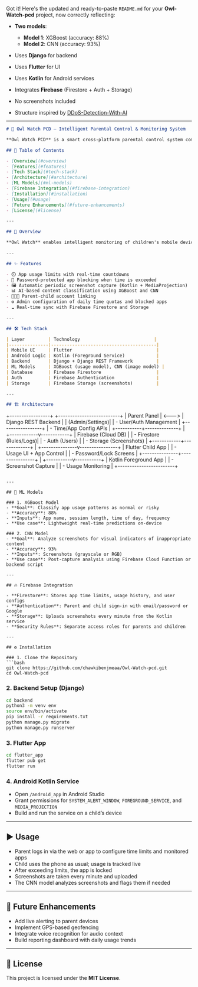 Got it! Here's the updated and ready-to-paste `README.md` for your **Owl-Watch-pcd** project, now correctly reflecting:

* **Two models**:

  * **Model 1**: XGBoost (accuracy: 88%)
  * **Model 2**: CNN (accuracy: 93%)
* Uses **Django** for backend
* Uses **Flutter** for UI
* Uses **Kotlin** for Android services
* Integrates **Firebase** (Firestore + Auth + Storage)
* No screenshots included
* Structure inspired by [DDoS-Detection-With-AI](https://github.com/tahangz/DDoS-Detection-With-AI)

---

```markdown
# 🦉 Owl Watch PCD — Intelligent Parental Control & Monitoring System

**Owl Watch PCD** is a smart cross-platform parental control system combining real-time app monitoring, screen surveillance, and AI-based behavior detection. Built with Flutter, Django, and Kotlin, it empowers parents to supervise and control their children's mobile activity safely and efficiently.

## 📌 Table of Contents

- [Overview](#overview)
- [Features](#features)
- [Tech Stack](#tech-stack)
- [Architecture](#architecture)
- [ML Models](#ml-models)
- [Firebase Integration](#firebase-integration)
- [Installation](#installation)
- [Usage](#usage)
- [Future Enhancements](#future-enhancements)
- [License](#license)

---

## 🧠 Overview

**Owl Watch** enables intelligent monitoring of children's mobile devices through a hybrid system that tracks app usage, locks apps after time limits, and captures screen activity for analysis. It uses **XGBoost** and **CNN** models to detect inappropriate or excessive usage patterns. All data and rules are stored and synchronized using **Firebase**.

---

## ✨ Features

- ⏲️ App usage limits with real-time countdowns  
- 🔐 Password-protected app blocking when time is exceeded  
- 🖼️ Automatic periodic screenshot capture (Kotlin + MediaProjection)  
- 📊 AI-based content classification using XGBoost and CNN  
- 🧑‍🤝‍🧑 Parent-child account linking  
- ⚙️ Admin configuration of daily time quotas and blocked apps  
- ☁️ Real-time sync with Firebase Firestore and Storage  

---

## 🛠 Tech Stack

| Layer         | Technology                            |
|---------------|----------------------------------------|
| Mobile UI     | Flutter                                |
| Android Logic | Kotlin (Foreground Service)            |
| Backend       | Django + Django REST Framework         |
| ML Models     | XGBoost (usage model), CNN (image model) |
| Database      | Firebase Firestore                     |
| Auth          | Firebase Authentication                |
| Storage       | Firebase Storage (screenshots)         |

---

## 🏗️ Architecture

```

+-----------------+       +--------------------------+
\|   Parent Panel  | <---> |   Django REST Backend    |
\| (Admin/Settings)|       |  - User/Auth Management  |
+-----------------+       |  - Time/App Config APIs  |
+-----------+--------------+
|
+------------v------------+
\|    Firebase (Cloud DB)  |
\|  - Firestore (Rules/Logs)|
\|  - Auth (Users)          |
\|  - Storage (Screenshots) |
+------------+-------------+
|
+---------------v----------------+
\|      Flutter Child App         |
\|  - Usage UI + App Control      |
\|  - Password/Lock Screens       |
+---------------+----------------+
|
+-----------v-----------+
\|  Kotlin Foreground App |
\|  - Screenshot Capture  |
\|  - Usage Monitoring    |
+------------------------+

````

---

## 🧠 ML Models

### 1. XGBoost Model
- **Goal**: Classify app usage patterns as normal or risky
- **Accuracy**: 88%
- **Inputs**: App name, session length, time of day, frequency
- **Use case**: Lightweight real-time predictions on-device

### 2. CNN Model
- **Goal**: Analyze screenshots for visual indicators of inappropriate content
- **Accuracy**: 93%
- **Inputs**: Screenshots (grayscale or RGB)
- **Use case**: Post-capture analysis using Firebase Cloud Function or backend script

---

## 🔥 Firebase Integration

- **Firestore**: Stores app time limits, usage history, and user configs  
- **Authentication**: Parent and child sign-in with email/password or Google  
- **Storage**: Uploads screenshots every minute from the Kotlin service  
- **Security Rules**: Separate access roles for parents and children

---

## ⚙️ Installation

### 1. Clone the Repository
```bash
git clone https://github.com/chawkibenjmeaa/Owl-Watch-pcd.git
cd Owl-Watch-pcd
````

### 2. Backend Setup (Django)

```bash
cd backend
python3 -m venv env
source env/bin/activate
pip install -r requirements.txt
python manage.py migrate
python manage.py runserver
```

### 3. Flutter App

```bash
cd flutter_app
flutter pub get
flutter run
```

### 4. Android Kotlin Service

* Open `/android_app` in Android Studio
* Grant permissions for `SYSTEM_ALERT_WINDOW`, `FOREGROUND_SERVICE`, and `MEDIA_PROJECTION`
* Build and run the service on a child’s device

---

## ▶️ Usage

* Parent logs in via the web or app to configure time limits and monitored apps
* Child uses the phone as usual; usage is tracked live
* After exceeding limits, the app is locked
* Screenshots are taken every minute and uploaded
* The CNN model analyzes screenshots and flags them if needed

---

## 🚀 Future Enhancements

* Add live alerting to parent devices
* Implement GPS-based geofencing
* Integrate voice recognition for audio context
* Build reporting dashboard with daily usage trends

---

## 📄 License

This project is licensed under the **MIT License**.
